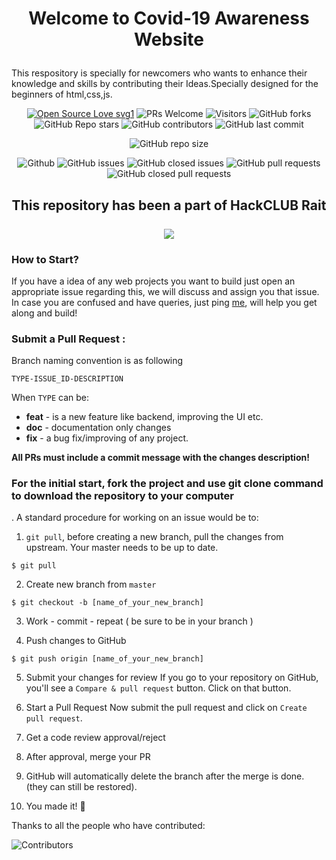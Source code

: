 # <p align="center"> Welcome to Covid-19 Awareness Website</p>

This respository is specially for newcomers who wants to enhance their knowledge and skills by contributing their Ideas.Specially designed for the beginners of html,css,js.

<div align="center">
 <p>

[![Open Source Love svg1](https://badges.frapsoft.com/os/v1/open-source.svg?v=103)](https://github.com/ellerbrock/open-source-badges/)
![PRs Welcome](https://img.shields.io/badge/PRs-welcome-brightgreen.svg?style=flat)
![Visitors](https://api.visitorbadge.io/api/visitors?path=Sulagna-Dutta-Roy%2FCovid19-website%20&countColor=%23263759&style=flat)
![GitHub forks](https://img.shields.io/github/forks/Sulagna-Dutta-Roy/Covid19-website)
![GitHub Repo stars](https://img.shields.io/github/stars/Sulagna-Dutta-Roy/Covid19-website)
![GitHub contributors](https://img.shields.io/github/contributors/Sulagna-Dutta-Roy/Covid19-website)
![GitHub last commit](https://img.shields.io/github/last-commit/Sulagna-Dutta-Roy/Covid19-website)
  
![GitHub repo size](https://img.shields.io/github/repo-size/Sulagna-Dutta-Roy/Covid19-website)

![Github](https://img.shields.io/github/license/Sulagna-Dutta-Roy/Covid19-website)
![GitHub issues](https://img.shields.io/github/issues/Sulagna-Dutta-Roy/Covid19-website)
![GitHub closed issues](https://img.shields.io/github/issues-closed-raw/Sulagna-Dutta-Roy/Covid19-website)
![GitHub pull requests](https://img.shields.io/github/issues-pr/Sulagna-Dutta-Roy/Covid19-website)
![GitHub closed pull requests](https://img.shields.io/github/issues-pr-closed/Sulagna-Dutta-Roy/Covid19-website)
 </p>
 </div>

<h2 align="center">
This repository has been a part of HackCLUB Rait
<br/><br/>
<img src="https://user-images.githubusercontent.com/72568715/177209006-5955107f-17dd-4d35-bbc3-c37e419a883e.PNG"> 

</h2>


###  How to Start?  

If you have a idea of any web projects you want to build just open an appropriate issue regarding this, we will discuss and assign you that issue. In case you are confused and have queries, just ping [me](https://www.linkedin.com/in/sulagna-dutta-roy/), will help you get along and build!


###  Submit a Pull Request :

Branch naming convention is as following

`TYPE-ISSUE_ID-DESCRIPTION`

When `TYPE` can be:

- **feat** - is a new feature like backend, improving the UI etc.
- **doc** - documentation only changes
- **fix** - a bug fix/improving of any project.

**All PRs must include a commit message with the changes description!**

<b> <h3> For the initial start, fork the project and use git clone command to download the repository to your computer </b> </h3>. A standard procedure for working on an issue would be to:

1. `git pull`, before creating a new branch, pull the changes from upstream. Your master needs to be up to date.

```
$ git pull
```

2. Create new branch from `master`
```
$ git checkout -b [name_of_your_new_branch]
```

3. Work - commit - repeat ( be sure to be in your branch )


4. Push changes to GitHub

```
$ git push origin [name_of_your_new_branch]
```

5. Submit your changes for review
   If you go to your repository on GitHub, you'll see a `Compare & pull request` button. Click on that button.
   
6. Start a Pull Request
   Now submit the pull request and click on `Create pull request`.
   
7. Get a code review approval/reject

8. After approval, merge your PR 

9. GitHub will automatically delete the branch after the merge is done. (they can still be restored).

10. You made it! 🎊



Thanks to all the people who have contributed:

![Contributors](https://contributors-img.web.app/image?repo=sulagna-dutta-roy/Covid19-website)

